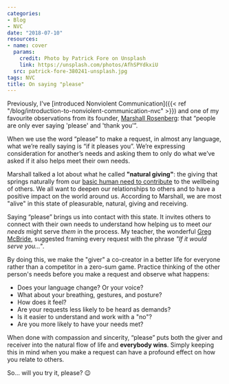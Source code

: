 ```yaml
---
categories:
- Blog
- NVC
date: "2018-07-10"
resources:
- name: cover
  params:
    credit: Photo by Patrick Fore on Unsplash
    link: https://unsplash.com/photos/AfhSPYdkxiU
  src: patrick-fore-380241-unsplash.jpg
tags: NVC
title: On saying "please"
---
```


Previously, I've [introduced Nonviolent Communication]({{< ref "/blog/introduction-to-nonviolent-communication-nvc" >}}) and one of my favourite observations from its founder, [Marshall Rosenberg](https://en.wikipedia.org/wiki/Marshall_Rosenberg): that “people are only ever saying 'please' and 'thank you'”. 

When we use the word “please” to make a request, in almost any language, what we’re really saying is “if it pleases you”. We’re expressing consideration for another’s needs and asking them to only do what we’ve asked if it also helps meet their own needs. 

Marshall talked a lot about what he called **"natural giving"**: the giving that springs naturally from our [basic human need to contribute](https://www.entrepreneur.com/article/240441) to the wellbeing of others. We all want to deepen our relationships to others and to have a positive impact on the world around us. According to Marshall, we are most "alive" in this state of pleasurable, natural, giving and receiving. 

Saying “please” brings us into contact with this state. It invites others to connect with their own needs to understand how helping us to meet _our needs_ might serve _them_ in the process. My teacher, the wonderful [Greg McBride](https://www.dignitymemorial.com/obituaries/bellevue-wa/gregory-mcbride-6389745), suggested framing every request with the phrase _"If it would serve you..."_. 

By doing this, we make the "giver" a co-creator in a better life for everyone rather than a competitor in a zero-sum game. Practice thinking of the other person's needs before you make a request and observe what happens: 

 - Does your language change? Or your voice?
 - What about your breathing, gestures, and posture?
 - How does it feel?
 - Are your requests less likely to be heard as demands?
 - Is it easier to understand and work with a "no"?
 - Are you more likely to have your needs met?

When done with compassion and sincerity, “please” puts both the giver and receiver into the natural flow of life and **everybody wins**. Simply keeping this in mind when you make a request can have a profound effect on how you relate to others.

So... will you try it, please? :wink:
